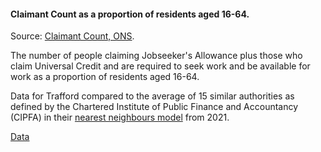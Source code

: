 #### Claimant Count as a proportion of residents aged 16-64.

Source: <a href='https://www.nomisweb.co.uk/sources/cc' target='_blank'> Claimant Count, ONS</a>.

The number of people claiming Jobseeker's Allowance plus those who claim Universal Credit and are required to seek work and be available for work as a proportion of residents aged 16-64.

Data for Trafford compared to the average of 15 similar authorities as defined by the Chartered Institute of Public Finance and Accountancy (CIPFA) in their <a href='https://www.cipfa.org/services/cipfastats/nearest-neighbour-model' target='_blank'>nearest neighbours model</a> from 2021.
 
<a href="https://www.trafforddatalab.io/corporate_plan/data/poverty/claimant_count.csv" aria-label="Download the data" class="downloadButton" target="_blank" download>Data <span class="fas fa-download"></span></a>